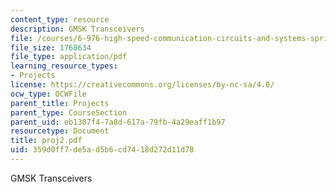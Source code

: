 ```yaml
---
content_type: resource
description: GMSK Transceivers
file: /courses/6-976-high-speed-communication-circuits-and-systems-spring-2003/359d0ff7de5ad5b6cd7418d272d11d78_proj2.pdf
file_size: 1768634
file_type: application/pdf
learning_resource_types:
- Projects
license: https://creativecommons.org/licenses/by-nc-sa/4.0/
ocw_type: OCWFile
parent_title: Projects
parent_type: CourseSection
parent_uid: eb1307f4-7a8d-617a-79fb-4a29eaff1b97
resourcetype: Document
title: proj2.pdf
uid: 359d0ff7-de5a-d5b6-cd74-18d272d11d78
---
```

GMSK Transceivers